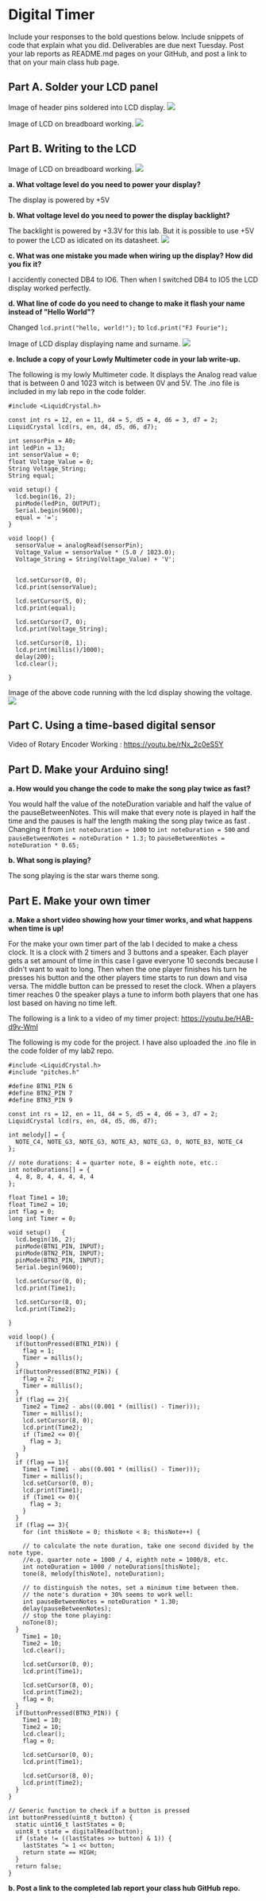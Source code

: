 # Digital Timer
 
Include your responses to the bold questions below. Include snippets of code that explain what you did. Deliverables are due next Tuesday. Post your lab reports as README.md pages on your GitHub, and post a link to that on your main class hub page.

## Part A. Solder your LCD panel

Image of header pins soldered into LCD display.
![](Images/20190912_103815.jpg)


Image of LCD on breadboard working.
![](Images/20190912_103917.jpg)

## Part B. Writing to the LCD

Image of LCD on breadboard working.
![](Images/20190912_103917.jpg)
 
**a. What voltage level do you need to power your display?**

The display is powered by +5V

**b. What voltage level do you need to power the display backlight?**

The backlight is powered by +3.3V for this lab. But it is possible to use +5V to power the LCD as idicated on its datasheet.
![](Images/lcd_pinout.PNG)
   
**c. What was one mistake you made when wiring up the display? How did you fix it?**

I accidently conected DB4 to IO6. Then when I switched DB4 to IO5 the LCD display worked perfectly.

**d. What line of code do you need to change to make it flash your name instead of "Hello World"?**

Changed ```lcd.print("hello, world!");``` to ```lcd.print("FJ Fourie");```

Image of LCD display displaying  name and surname.
![](Images/20190912_104123.jpg)
 
**e. Include a copy of your Lowly Multimeter code in your lab write-up.**

The following is my lowly Multimeter code. It displays the Analog read value that is between 0 and 1023 witch is between 0V and 5V. The .ino file is included in my lab repo in the code folder.
```
#include <LiquidCrystal.h>

const int rs = 12, en = 11, d4 = 5, d5 = 4, d6 = 3, d7 = 2;
LiquidCrystal lcd(rs, en, d4, d5, d6, d7);

int sensorPin = A0;    
int ledPin = 13;      
int sensorValue = 0;
float Voltage_Value = 0;
String Voltage_String;
String equal;

void setup() {
  lcd.begin(16, 2);
  pinMode(ledPin, OUTPUT);
  Serial.begin(9600);
  equal = '=';
}

void loop() { 
  sensorValue = analogRead(sensorPin);
  Voltage_Value = sensorValue * (5.0 / 1023.0);
  Voltage_String = String(Voltage_Value) + 'V';
  
  
  lcd.setCursor(0, 0);
  lcd.print(sensorValue);

  lcd.setCursor(5, 0);
  lcd.print(equal);

  lcd.setCursor(7, 0);
  lcd.print(Voltage_String);
  
  lcd.setCursor(0, 1);
  lcd.print(millis()/1000);
  delay(200);
  lcd.clear();
  
}
```

Image of the above code running with the lcd display showing the voltage.
![](Images/20190913_094744.jpg)


## Part C. Using a time-based digital sensor

Video of Rotary Encoder Working : 
https://youtu.be/rNx_2c0eS5Y


## Part D. Make your Arduino sing!

**a. How would you change the code to make the song play twice as fast?**

You would half the value of the noteDuration variable and half the value of the pauseBetweenNotes. This will make that every note is played in half the time and the pauses is half the length making the song play twice as fast . Changing it from ``` int noteDuration = 1000 ``` to ``` int noteDuration = 500 ``` and ``` pauseBetweenNotes = noteDuration * 1.3; ``` to ``` pauseBetweenNotes = noteDuration * 0.65; ```
 
**b. What song is playing?**

The song playing is the star wars theme song.


## Part E. Make your own timer

**a. Make a short video showing how your timer works, and what happens when time is up!**

For the make your own timer part of the lab I decided to make a chess clock. It is a clock with 2 timers and 3 buttons and a speaker. Each player gets a set amount of time in this case I gave everyone 10 seconds because I didn't want to wait to long. Then when the one player finishes his turn he presses his button and the other players time starts to run down and visa versa. The middle button can be pressed to reset the clock. When a players timer reaches 0 the speaker plays a tune to inform both players that one has lost based on having no time left.

The following is a link to a video of my timer project: https://youtu.be/HAB-d9v-WmI

The following is my code for the project. I have also uploaded the .ino file in the code folder of my lab2 repo.
```
#include <LiquidCrystal.h>
#include "pitches.h"

#define BTN1_PIN 6
#define BTN2_PIN 7
#define BTN3_PIN 9

const int rs = 12, en = 11, d4 = 5, d5 = 4, d6 = 3, d7 = 2;
LiquidCrystal lcd(rs, en, d4, d5, d6, d7);

int melody[] = {
  NOTE_C4, NOTE_G3, NOTE_G3, NOTE_A3, NOTE_G3, 0, NOTE_B3, NOTE_C4
};

// note durations: 4 = quarter note, 8 = eighth note, etc.:
int noteDurations[] = {
  4, 8, 8, 4, 4, 4, 4, 4
};

float Time1 = 10;
float Time2 = 10;
int flag = 0;
long int Timer = 0;

void setup()   {
  lcd.begin(16, 2);     
  pinMode(BTN1_PIN, INPUT);
  pinMode(BTN2_PIN, INPUT); 
  pinMode(BTN3_PIN, INPUT);  
  Serial.begin(9600);

  lcd.setCursor(0, 0);
  lcd.print(Time1);

  lcd.setCursor(8, 0);
  lcd.print(Time2);
  
}

void loop() {
  if(buttonPressed(BTN1_PIN)) {
    flag = 1;
    Timer = millis();
  }
  if(buttonPressed(BTN2_PIN)) {
    flag = 2;
    Timer = millis();
  }
  if (flag == 2){
    Time2 = Time2 - abs((0.001 * (millis() - Timer)));
    Timer = millis();
    lcd.setCursor(8, 0);
    lcd.print(Time2);
    if (Time2 <= 0){
      flag = 3;
    }
  }
  if (flag == 1){
    Time1 = Time1 - abs((0.001 * (millis() - Timer)));
    Timer = millis();
    lcd.setCursor(0, 0);
    lcd.print(Time1);
    if (Time1 <= 0){
      flag = 3;
    }
  }
  if (flag == 3){
    for (int thisNote = 0; thisNote < 8; thisNote++) {

    // to calculate the note duration, take one second divided by the note type.
    //e.g. quarter note = 1000 / 4, eighth note = 1000/8, etc.
    int noteDuration = 1000 / noteDurations[thisNote];
    tone(8, melody[thisNote], noteDuration);

    // to distinguish the notes, set a minimum time between them.
    // the note's duration + 30% seems to work well:
    int pauseBetweenNotes = noteDuration * 1.30;
    delay(pauseBetweenNotes);
    // stop the tone playing:
    noTone(8);
  }
    Time1 = 10;
    Time2 = 10;
    lcd.clear();
    
    lcd.setCursor(0, 0);
    lcd.print(Time1);

    lcd.setCursor(8, 0);
    lcd.print(Time2);
    flag = 0;
  }
  if(buttonPressed(BTN3_PIN)) {
    Time1 = 10;
    Time2 = 10;
    lcd.clear();
    flag = 0;
    
    lcd.setCursor(0, 0);
    lcd.print(Time1);

    lcd.setCursor(8, 0);
    lcd.print(Time2);
  }
}

// Generic function to check if a button is pressed
int buttonPressed(uint8_t button) {
  static uint16_t lastStates = 0;
  uint8_t state = digitalRead(button);
  if (state != ((lastStates >> button) & 1)) {
    lastStates ^= 1 << button;
    return state == HIGH;
  }
  return false;
}
```


**b. Post a link to the completed lab report your class hub GitHub repo.**
